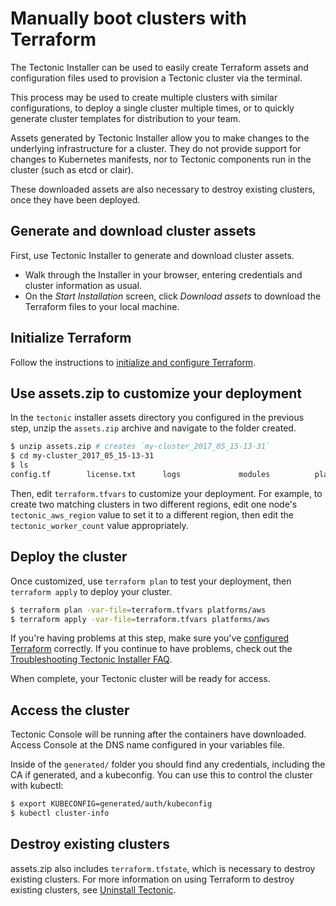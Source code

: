 # Manually boot clusters with Terraform

The Tectonic Installer can be used to easily create Terraform assets and configuration files used to provision a Tectonic cluster via the terminal.

This process may be used to create multiple clusters with similar configurations, to deploy a single cluster multiple times, or to quickly generate cluster templates for distribution to your team.

Assets generated by Tectonic Installer allow you to make changes to the underlying infrastructure for a cluster. They do not provide support for changes to Kubernetes manifests, nor to Tectonic components run in the cluster (such as etcd or clair).

These downloaded assets are also necessary to destroy existing clusters, once they have been deployed.

## Generate and download cluster assets

First, use Tectonic Installer to generate and download cluster assets.

* Walk through the Installer in your browser, entering credentials and cluster information as usual.
* On the *Start Installation* screen, click *Download assets* to download the Terraform files to your local machine.

## Initialize Terraform

Follow the instructions to [initialize and configure Terraform][initialize-tf].

## Use assets.zip to customize your deployment

In the `tectonic` installer assets directory you configured in the previous step, unzip the `assets.zip` archive and navigate to the folder created.

```bash
$ unzip assets.zip # creates `my-cluster_2017_05_15-13-31`
$ cd my-cluster_2017_05_15-13-31
$ ls
config.tf        license.txt      logs             modules          platforms        pull_secret.json terraform.tfvars
```

Then, edit `terraform.tfvars` to customize your deployment. For example, to create two matching clusters in two different regions, edit one node's `tectonic_aws_region` value to set it to a different region, then edit the `tectonic_worker_count` value appropriately.

## Deploy the cluster

Once customized, use `terraform plan` to test your deployment, then `terraform apply` to deploy your cluster.

```bash
$ terraform plan -var-file=terraform.tfvars platforms/aws
$ terraform apply -var-file=terraform.tfvars platforms/aws
```

If you're having problems at this step, make sure you've [configured Terraform][initialize-tf] correctly. If you continue to have problems, check out the [Troubleshooting Tectonic Installer FAQ][faq].

When complete, your Tectonic cluster will be ready for access.

## Access the cluster

Tectonic Console will be running after the containers have downloaded. Access Console at the DNS name configured in your variables file.

Inside of the `generated/` folder you should find any credentials, including the CA if generated, and a kubeconfig. You can use this to control the cluster with kubectl:

```bash
$ export KUBECONFIG=generated/auth/kubeconfig
$ kubectl cluster-info
```

## Destroy existing clusters

assets.zip also includes `terraform.tfstate`, which is necessary to destroy existing clusters. For more information on using Terraform to destroy existing clusters, see [Uninstall Tectonic][uninstall].

[initialize-tf]: aws-terraform.md#initialize-and-configure-terraform
[uninstall]: uninstall.md
[faq]: ../../troubleshooting/installer-terraform.md
